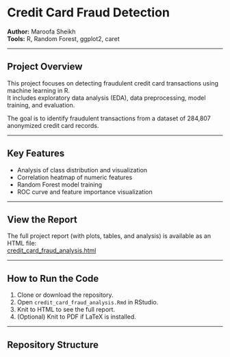 # Credit Card Fraud Detection

**Author:** Maroofa Sheikh  
**Tools:** R, Random Forest, ggplot2, caret  

---

## Project Overview
This project focuses on detecting fraudulent credit card transactions using machine learning in R.  
It includes exploratory data analysis (EDA), data preprocessing, model training, and evaluation.

The goal is to identify fraudulent transactions from a dataset of 284,807 anonymized credit card records.

---

## Key Features
- Analysis of class distribution and visualization  
- Correlation heatmap of numeric features  
- Random Forest model training  
- ROC curve and feature importance visualization  

---

## View the Report
The full project report (with plots, tables, and analysis) is available as an HTML file:  
[credit_card_fraud_analysis.html](credit_card_fraud_analysis.html)

---

## How to Run the Code
1. Clone or download the repository.  
2. Open `credit_card_fraud_analysis.Rmd` in RStudio.  
3. Knit to HTML to see the full report.  
4. (Optional) Knit to PDF if LaTeX is installed.

---

## Repository Structure
